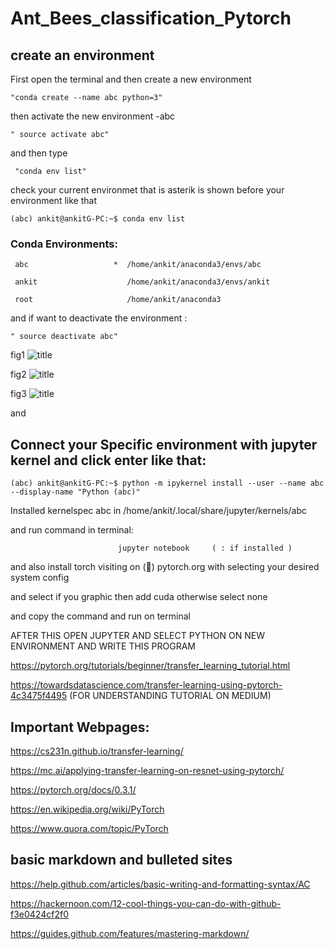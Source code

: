 # Ant_Bees_classification_Pytorch

 ## create an environment

First open the terminal and then create a new environment

    "conda create --name abc python=3"
   
then activate the new environment -abc

    " source activate abc"

 and then type 

     "conda env list"

check your current environmet that is  asterik is shown before your environment like that

    (abc) ankit@ankitG-PC:~$ conda env list

   ### Conda Environments:

     abc                   *  /home/ankit/anaconda3/envs/abc

     ankit                    /home/ankit/anaconda3/envs/ankit

     root                     /home/ankit/anaconda3

and if want to deactivate the environment :

    " source deactivate abc"

fig1
 ![title](https://github.com/ankitAMD/1Ant_Bees_classification_Pytorch/blob/master/environment1.png)

fig2 
 ![title](https://github.com/ankitAMD/1Ant_Bees_classification_Pytorch/blob/master/environment2.png)

fig3
 ![title](https://github.com/ankitAMD/1Ant_Bees_classification_Pytorch/blob/master/environment3.png)


and 

##  Connect your Specific environment with jupyter kernel and click enter like that:

    (abc) ankit@ankitG-PC:~$ python -m ipykernel install --user --name abc --display-name "Python (abc)"

Installed kernelspec abc in /home/ankit/.local/share/jupyter/kernels/abc

and run command in terminal:
                            
                            jupyter notebook     ( : if installed )


and also install  torch  visiting on (&#x1F34E;) pytorch.org with selecting your desired system config

and select if you graphic then add cuda otherwise select none

and copy the command and run on terminal

AFTER THIS OPEN JUPYTER AND SELECT PYTHON ON NEW ENVIRONMENT
AND WRITE THIS PROGRAM


https://pytorch.org/tutorials/beginner/transfer_learning_tutorial.html

https://towardsdatascience.com/transfer-learning-using-pytorch-4c3475f4495       (FOR UNDERSTANDING TUTORIAL ON MEDIUM)



## Important Webpages:

https://cs231n.github.io/transfer-learning/

https://mc.ai/applying-transfer-learning-on-resnet-using-pytorch/

https://pytorch.org/docs/0.3.1/

https://en.wikipedia.org/wiki/PyTorch

https://www.quora.com/topic/PyTorch


## basic markdown and bulleted sites 

https://help.github.com/articles/basic-writing-and-formatting-syntax/AC

https://hackernoon.com/12-cool-things-you-can-do-with-github-f3e0424cf2f0

https://guides.github.com/features/mastering-markdown/
